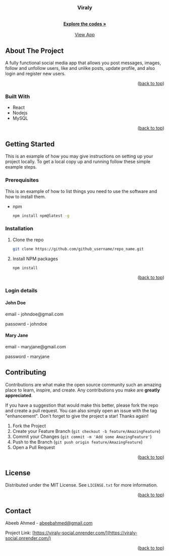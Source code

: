 <h3 align="center">Viraly</h3>
  <p align="center">
    <br />
    <a href="https://github.com/abeeb-ahmed/booky-v2"><strong>Explore the codes »</strong></a>
    <br />
    <br />
    <a href="https://viraly-social.onrender.com/">View App</a>
  </p>
</div>



<!-- ABOUT THE PROJECT -->
## About The Project

A fully functional social media app that allows you post messages, images, follow and unfollow users, like and unlike posts, update profile, and also login and register new users.
<p align="right">(<a href="#readme-top">back to top</a>)</p>



### Built With


* React
* Nodejs
* MySQL


<p align="right">(<a href="#readme-top">back to top</a>)</p>



<!-- GETTING STARTED -->
## Getting Started

This is an example of how you may give instructions on setting up your project locally.
To get a local copy up and running follow these simple example steps.

### Prerequisites

This is an example of how to list things you need to use the software and how to install them.
* npm
  ```sh
  npm install npm@latest -g
  ```

### Installation

1. Clone the repo
   ```sh
   git clone https://github.com/github_username/repo_name.git
   ```
2. Install NPM packages
   ```sh
   npm install
   ```

<p align="right">(<a href="#readme-top">back to top</a>)</p>


### Login details

#### John Doe
<p>email - johndoe@gmail.com</p>
<p>passowrd - johndoe</p>


#### Mary Jane
<p>email - maryjane@gmail.com</p>
<p>password - maryjane</P>


<!-- CONTRIBUTING -->
## Contributing

Contributions are what make the open source community such an amazing place to learn, inspire, and create. Any contributions you make are **greatly appreciated**.

If you have a suggestion that would make this better, please fork the repo and create a pull request. You can also simply open an issue with the tag "enhancement".
Don't forget to give the project a star! Thanks again!

1. Fork the Project
2. Create your Feature Branch (`git checkout -b feature/AmazingFeature`)
3. Commit your Changes (`git commit -m 'Add some AmazingFeature'`)
4. Push to the Branch (`git push origin feature/AmazingFeature`)
5. Open a Pull Request

<p align="right">(<a href="#readme-top">back to top</a>)</p>



<!-- LICENSE -->
## License

Distributed under the MIT License. See `LICENSE.txt` for more information.

<p align="right">(<a href="#readme-top">back to top</a>)</p>



<!-- CONTACT -->
## Contact

Abeeb Ahmed - abeebahmed@gmail.com

Project Link: [https://viraly-social.onrender.com/](https://viraly-social.onrender.com/)

<p align="right">(<a href="#readme-top">back to top</a>)</p>






